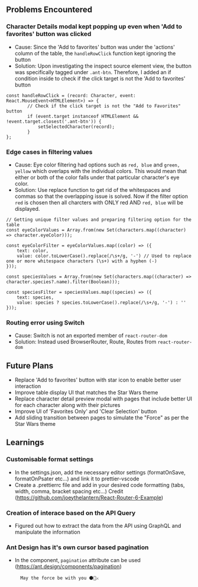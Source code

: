 ## Problems Encountered
### Character Details modal kept popping up even when 'Add to favorites' button was clicked
- Cause: Since the 'Add to favorites' button was under the 'actions' column of the table, the `handleRowClick` function kept ignoring the button
- Solution: Upon investigating the inspect source element view, the button was specifically tagged under `.ant-btn`. Therefore, I added an if condition inside to check if the click target is not the 'Add to favorites' button

```
const handleRowClick = (record: Character, event: React.MouseEvent<HTMLElement>) => {
        // Check if the click target is not the "Add to Favorites" button
        if (event.target instanceof HTMLElement && !event.target.closest('.ant-btn')) {
            setSelectedCharacter(record);
        }
};
```

### Edge cases in filtering values 
- Cause: Eye color filtering had options such as `red, blue` and `green, yellow` which overlaps with the individual colors. This would mean that either or both of the color falls under that particular character's eye color.
- Solution: Use replace function to get rid of the whitespaces and commas so that the overlapping issue is solved. Now if the filter option `red` is chosen then all charcters with ONLY red AND `red, blue` will be displayed.

```
// Getting unique filter values and preparing filtering option for the table
const eyeColorValues = Array.from(new Set(characters.map((character) => character.eyeColor)));

const eyeColorFilter = eyeColorValues.map((color) => ({
    text: color,
    value: color.toLowerCase().replace(/\s+/g, '-') // Used to replace one or more whitespace characters (\s+) with a hyphen (-)
}));

const speciesValues = Array.from(new Set(characters.map((character) => character.species?.name).filter(Boolean)));

const speciesFilter = speciesValues.map((species) => ({
    text: species,
    value: species ? species.toLowerCase().replace(/\s+/g, '-') : ''
}));
```

### Routing error using Switch
- Cause: Switch is not an exported member of `react-router-dom`
- Solution: Instead used BrowserRouter, Route, Routes from `react-router-dom`




## Future Plans
- Replace 'Add to favorites' button with star icon to enable better user interaction
- Improve table display UI that matches the Star Wars theme
- Replace character detail preview modal with pages that include better UI for each character along with their pictures
- Improve UI of 'Favorites Only' and 'Clear Selection' button
- Add sliding transition between pages to simulate the "Force" as per the Star Wars theme 




## Learnings
### Customisable format settings
- In the settings.json, add the necessary editor settings (formatOnSave, formatOnPsater etc...) and link it to prettier-vscode
- Create a .prettierrc file and add in your desired code formatting (tabs, width, comma, bracket spacing etc...)
Credit (https://github.com/joeythelantern/React-Router-6-Example)

### Creation of interace based on the API Query
- Figured out how to extract the data from the API using GraphQL and manipulate the information

### Ant Design has it's own cursor based pagination
- In the <Table> component, `pagination` attribute can be used (https://ant.design/components/pagination)

        
        
        
        
        May the force be with you ⚫🤖⚔️
